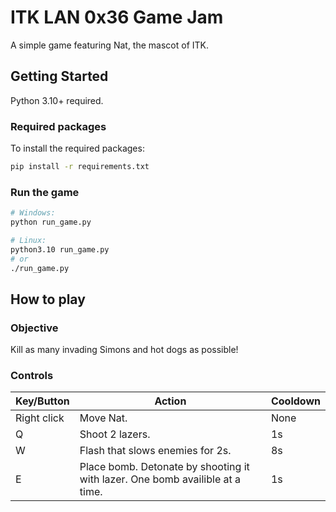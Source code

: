 # ITK LAN 0x36 Game Jam

A simple game featuring Nat, the mascot of ITK.

## Getting Started

Python 3.10+ required.

### Required packages

To install the required packages:

```sh
pip install -r requirements.txt
```

### Run the game

```sh
# Windows:
python run_game.py

# Linux:
python3.10 run_game.py
# or
./run_game.py
```

## How to play

### Objective

Kill as many invading Simons and hot dogs as possible!

### Controls

Key/Button | Action    | Cooldown
---------- | --------- | --------
Right click | Move Nat. | None
Q        | Shoot 2 lazers. | 1s
W        | Flash that slows enemies for 2s. | 8s
E        | Place bomb. Detonate by shooting it with lazer. One bomb availible at a time. | 1s
